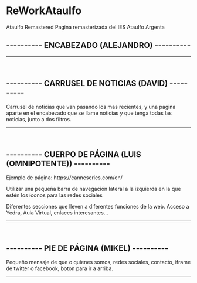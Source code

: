 # ReWorkAtaulfo
Ataulfo Remastered
Pagina remasterizada del IES Ataulfo Argenta

<h2>---------- ENCABEZADO (ALEJANDRO) ----------</h2>
<p></p>
<hr>
<br>

<h2>---------- CARRUSEL DE NOTICIAS (DAVID) ----------</h2>
<p>Carrusel de noticias que van pasando los mas recientes, y una pagina aparte en el encabezado que se llame noticias y que tenga todas las noticias, junto a dos filtros.</p>
<hr>
<br>

<h2>---------- CUERPO DE PÁGINA (LUIS (OMNIPOTENTE)) ----------</h2>
<p>Ejemplo de página: <a>https://canneseries.com/en/</a></p>
<p>Utilizar una pequeña barra de navegación lateral a la izquierda en la que estén los íconos para las redes sociales</p>
<p>Diferentes secciones que lleven a diferentes funciones de la web. Acceso a Yedra, Aula Virtual, enlaces interesantes...</p>
<hr>
<br>

<h2>---------- PIE DE PÁGINA (MIKEL) ----------</h2>
<p>Pequeño mensaje de que o quienes somos, redes sociales, contacto, iframe de twitter o facebook, boton para ir a arriba. </p>
<hr>
